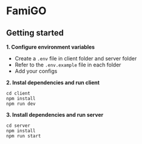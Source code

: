 # FamiGO

## Getting started

**1. Configure environment variables**

- Create a `.env` file in client folder and server folder
- Refer to the `.env.example` file in each folder
- Add your configs

**2. Instal dependencies and run client**

```
cd client
npm install
npm run dev
```

**3. Install dependencies and run server**

```
cd server
npm install
npm run start
```
